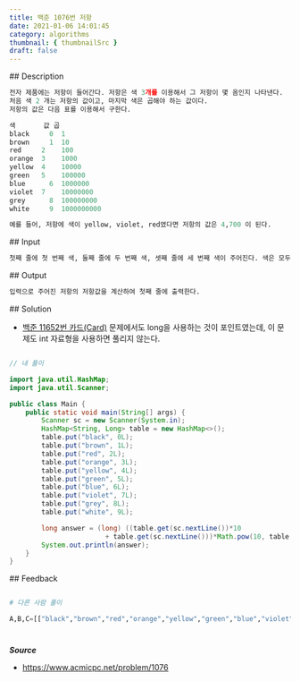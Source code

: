 ```yaml
---
title: 백준 1076번 저항
date: 2021-01-06 14:01:45
category: algorithms
thumbnail: { thumbnailSrc }
draft: false
---
```


## Description

```py
전자 제품에는 저항이 들어간다. 저항은 색 3개를 이용해서 그 저항이 몇 옴인지 나타낸다.
처음 색 2 개는 저항의 값이고, 마지막 색은 곱해야 하는 값이다.
저항의 값은 다음 표를 이용해서 구한다.

색	    값 곱
black	  0	 1
brown	  1	 10
red	    2	 100
orange	3	 1000
yellow	4	 10000
green 	5	 100000
blue 	  6  1000000
violet	7	 10000000
grey	  8	 100000000
white	  9	 1000000000

예를 들어, 저항에 색이 yellow, violet, red였다면 저항의 값은 4,700 이 된다.
```

## Input

```py
첫째 줄에 첫 번째 색, 둘째 줄에 두 번째 색, 셋째 줄에 세 번째 색이 주어진다. 색은 모두 위의 표에 쓰여 있는 색만 주어진다.
```

## Output

```py
입력으로 주어진 저항의 저항값을 계산하여 첫째 줄에 출력한다.
```

## Solution

- [백준 11652번 카드(Card)](https://janeljs.github.io/algorithms/bj-11652-card/) 문제에서도 long을 사용하는 것이 포인트였는데, 이 문제도 int 자료형을 사용하면 풀리지 않는다.

```java

// 내 풀이

import java.util.HashMap;
import java.util.Scanner;

public class Main {
    public static void main(String[] args) {
        Scanner sc = new Scanner(System.in);
        HashMap<String, Long> table = new HashMap<>();
        table.put("black", 0L);
        table.put("brown", 1L);
        table.put("red", 2L);
        table.put("orange", 3L);
        table.put("yellow", 4L);
        table.put("green", 5L);
        table.put("blue", 6L);
        table.put("violet", 7L);
        table.put("grey", 8L);
        table.put("white", 9L);

        long answer = (long) ((table.get(sc.nextLine())*10
                        + table.get(sc.nextLine()))*Math.pow(10, table.get(sc.nextLine())));
        System.out.println(answer);
    }
}

```

## Feedback

```python

# 다른 사람 풀이

A,B,C=[["black","brown","red","orange","yellow","green","blue","violet","grey","white"].index(input())for s in range(3)];print((10*A+B)*10**C)
```

#

**_Source_**

- https://www.acmicpc.net/problem/1076
